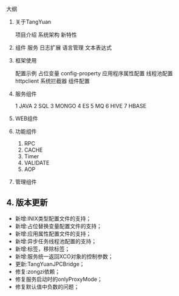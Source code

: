 大纲

1. 关于TangYuan

	项目介绍
	系统架构
    新特性
	
2. 
	组件
	服务
	日志扩展
	语言管理
	文本表达式
	
3. 框架使用
	
	配置示例
	占位变量
	config-property
	应用程序属性配置
	线程池配置
	httpclient
	系统拦截器
	组件配置
	
3. 服务组件

	1 JAVA
	2 SQL
	3 MONGO
	4 ES
	5 MQ
	6 HIVE
	7 HBASE
	
4. WEB组件
	
5. 功能组件

	1. RPC
	2. CACHE
	3. Timer
	4. VALIDATE
	5. AOP

6. 管理组件

## 4. 版本更新

+ 新增:INIX类型配置文件的支持；
+ 新增:占位替换变量配置文件的支持；
+ 新增:应用属性配置文件的支持；
+ 新增:异步任务线程池配置的支持；
+ 新增:<system-aop>标签，移除<init>标签；
+ 新增:服务统一返回XCO对象的控制参数；
+ 更新:TangYuanJPCBridge；
+ 修复:zongzi依赖；
+ 修复服务启动时的onlyProxyMode；
+ 修复默认值中负数的问题；
